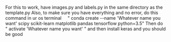 For this to work, have images.py and labels.py in the same directory as the template.py
Also, to make sure you have everything and no error, do this command in ur os terminal
      " conda create --name 'Whatever name you want' scipy scikit-learn matplotlib pandas tensorflow python=3.5"
Then do
    " activate 'Whatever name you want' "
  and then install keras and you should be good
